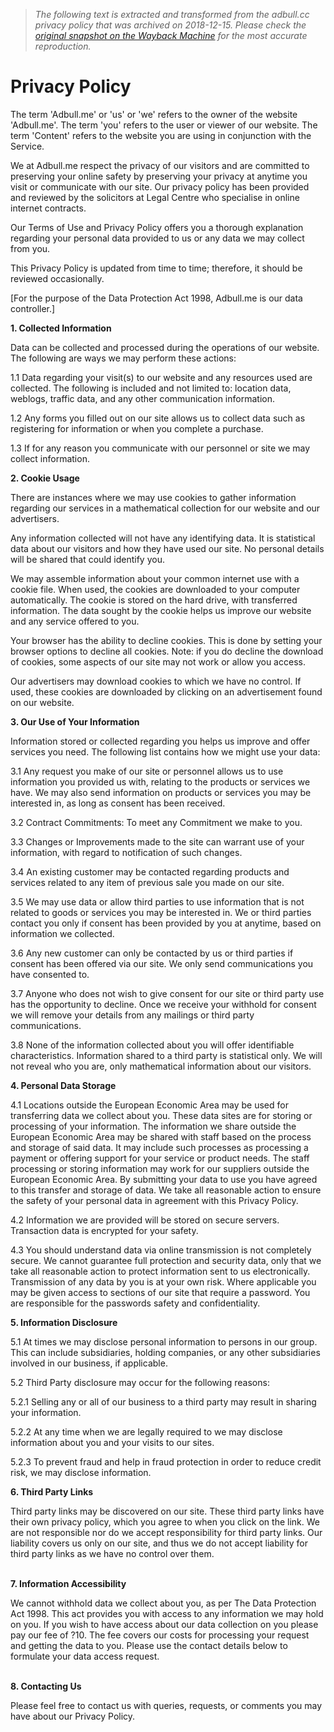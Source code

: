 > *The following text is extracted and transformed from the adbull.cc privacy policy that was archived on 2018-12-15. Please check the [original snapshot on the Wayback Machine](https://web.archive.org/web/20181215092241id_/http%3A//adbull.me/pages/privacy) for the most accurate reproduction.*

# Privacy Policy

The term 'Adbull.me' or 'us' or 'we' refers to the owner of the website 'Adbull.me'. The term 'you' refers to the user or viewer of our website. The term 'Content' refers to the website you are using in conjunction with the Service.

We at Adbull.me respect the privacy of our visitors and are committed to preserving your online safety by preserving your privacy at anytime you visit or communicate with our site. Our privacy policy has been provided and reviewed by the solicitors at Legal Centre who specialise in online internet contracts.

Our Terms of Use and Privacy Policy offers you a thorough explanation regarding your personal data provided to us or any data we may collect from you.

This Privacy Policy is updated from time to time; therefore, it should be reviewed occasionally.

[For the purpose of the Data Protection Act 1998, Adbull.me is our data controller.]

**1\. Collected Information**

Data can be collected and processed during the operations of our website. The following are ways we may perform these actions:

1.1 Data regarding your visit(s) to our website and any resources used are collected. The following is included and not limited to: location data, weblogs, traffic data, and any other communication information.

1.2 Any forms you filled out on our site allows us to collect data such as registering for information or when you complete a purchase.

1.3 If for any reason you communicate with our personnel or site we may collect information.

**2\. Cookie Usage**

There are instances where we may use cookies to gather information regarding our services in a mathematical collection for our website and our advertisers.

Any information collected will not have any identifying data. It is statistical data about our visitors and how they have used our site. No personal details will be shared that could identify you.

We may assemble information about your common internet use with a cookie file. When used, the cookies are downloaded to your computer automatically. The cookie is stored on the hard drive, with transferred information. The data sought by the cookie helps us improve our website and any service offered to you.

Your browser has the ability to decline cookies. This is done by setting your browser options to decline all cookies. Note: if you do decline the download of cookies, some aspects of our site may not work or allow you access.

Our advertisers may download cookies to which we have no control. If used, these cookies are downloaded by clicking on an advertisement found on our website.

**3\. Our Use of Your Information**

Information stored or collected regarding you helps us improve and offer services you need. The following list contains how we might use your data:

3.1 Any request you make of our site or personnel allows us to use information you provided us with, relating to the products or services we have. We may also send information on products or services you may be interested in, as long as consent has been received.

3.2 Contract Commitments: To meet any Commitment we make to you.

3.3 Changes or Improvements made to the site can warrant use of your information, with regard to notification of such changes.

3.4 An existing customer may be contacted regarding products and services related to any item of previous sale you made on our site.

3.5 We may use data or allow third parties to use information that is not related to goods or services you may be interested in. We or third parties contact you only if consent has been provided by you at anytime, based on information we collected.

3.6 Any new customer can only be contacted by us or third parties if consent has been offered via our site. We only send communications you have consented to.

3.7 Anyone who does not wish to give consent for our site or third party use has the opportunity to decline. Once we receive your withhold for consent we will remove your details from any mailings or third party communications.

3.8 None of the information collected about you will offer identifiable characteristics. Information shared to a third party is statistical only. We will not reveal who you are, only mathematical information about our visitors.

**4\. Personal Data Storage**

4.1 Locations outside the European Economic Area may be used for transferring data we collect about you. These data sites are for storing or processing of your information. The information we share outside the European Economic Area may be shared with staff based on the process and storage of said data. It may include such processes as processing a payment or offering support for your service or product needs. The staff processing or storing information may work for our suppliers outside the European Economic Area. By submitting your data to use you have agreed to this transfer and storage of data. We take all reasonable action to ensure the safety of your personal data in agreement with this Privacy Policy.

4.2 Information we are provided will be stored on secure servers. Transaction data is encrypted for your safety.

4.3 You should understand data via online transmission is not completely secure. We cannot guarantee full protection and security data, only that we take all reasonable action to protect information sent to us electronically. Transmission of any data by you is at your own risk. Where applicable you may be given access to sections of our site that require a password. You are responsible for the passwords safety and confidentiality.

**5\. Information Disclosure**

5.1 At times we may disclose personal information to persons in our group. This can include subsidiaries, holding companies, or any other subsidiaries involved in our business, if applicable.

5.2 Third Party disclosure may occur for the following reasons:

5.2.1 Selling any or all of our business to a third party may result in sharing your information.

5.2.2 At any time when we are legally required to we may disclose information about you and your visits to our sites.

5.2.3 To prevent fraud and help in fraud protection in order to reduce credit risk, we may disclose information.

**6\. Third Party Links**

Third party links may be discovered on our site. These third party links have their own privacy policy, which you agree to when you click on the link. We are not responsible nor do we accept responsibility for third party links. Our liability covers us only on our site, and thus we do not accept liability for third party links as we have no control over them.  
 

**7\. Information Accessibility**

We cannot withhold data we collect about you, as per The Data Protection Act 1998. This act provides you with access to any information we may hold on you. If you wish to have access about our data collection on you please pay our fee of ?10. The fee covers our costs for processing your request and getting the data to you. Please use the contact details below to formulate your data access request.  
 

**8\. Contacting Us**

Please feel free to contact us with queries, requests, or comments you may have about our Privacy Policy.
